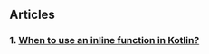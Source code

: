 ## Articles

### 1.  [When to use an inline function in Kotlin?](https://stackoverflow.com/questions/44471284/when-to-use-an-inline-function-in-kotlin)
